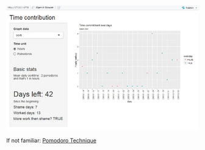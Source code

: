 ![See](screen.jpg)

If not familiar: [Pomodoro Technique](https://en.wikipedia.org/wiki/Pomodoro_Technique)